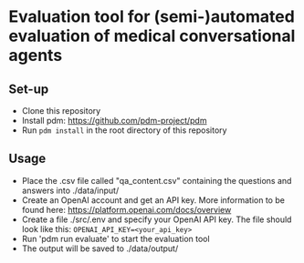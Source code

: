 # Evaluation tool for (semi-)automated evaluation of medical conversational agents

## Set-up
- Clone this repository
- Install pdm: https://github.com/pdm-project/pdm
- Run `pdm install` in the root directory of this repository


## Usage 
- Place the .csv file called "qa_content.csv" containing the questions and answers into ./data/input/
- Create an OpenAI account and get an API key. More information to be found here: https://platform.openai.com/docs/overview
- Create a file ./src/.env and specify your OpenAI API key. The file should look like this:
```OPENAI_API_KEY=<your_api_key>```
- Run 'pdm run evaluate' to start the evaluation tool
- The output will be saved to ./data/output/

